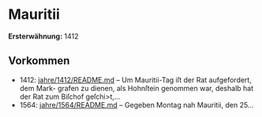 # Mauritii

**Ersterwähnung:** 1412

## Vorkommen
- 1412: [jahre/1412/README.md](../jahre/1412/README.md) – Um Mauritii-Tag iſt der Rat aufgefordert, dem Mark-
grafen zu dienen, als Hohnſtein genommen war, deshalb
hat der Rat zum Biſchof geſchi>t,...
- 1564: [jahre/1564/README.md](../jahre/1564/README.md) – Gegeben Montag nah Mauritii, den
25...
